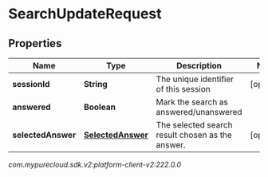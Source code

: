 # SearchUpdateRequest


## Properties

| Name | Type | Description | Notes |
| ------------ | ------------- | ------------- | ------------- |
| **sessionId** | **String** | The unique identifier of this session |  [optional] |
| **answered** | **Boolean** | Mark the search as answered/unanswered |  |
| **selectedAnswer** | [**SelectedAnswer**](SelectedAnswer) | The selected search result chosen as the answer. |  [optional] |




_com.mypurecloud.sdk.v2:platform-client-v2:222.0.0_
